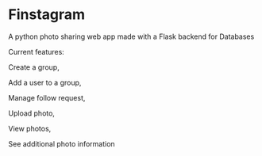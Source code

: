 # Finstagram
A python photo sharing web app made with a Flask backend for Databases

Current features:

Create a group, 

Add a user to a group,

Manage follow request,

Upload photo,

View photos,

See additional photo information 


